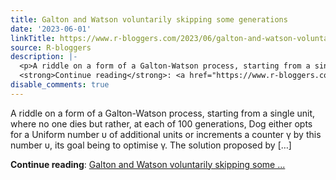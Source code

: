 ```yaml
---
title: Galton and Watson voluntarily skipping some generations
date: '2023-06-01'
linkTitle: https://www.r-bloggers.com/2023/06/galton-and-watson-voluntarily-skipping-some-generations/
source: R-bloggers
description: |-
  <p>A riddle on a form of a Galton-Watson process, starting from a single unit, where no one dies but rather, at each of 100 generations, Dog either opts for a Uniform number υ of additional units or increments a counter γ by this number υ, its goal being to optimise γ. The solution proposed by […]</p>
  <strong>Continue reading</strong>: <a href="https://www.r-bloggers.com/2023/06/galton-and-watson-voluntarily-skipping-some-generations/">Galton and Watson voluntarily skipping some ...
disable_comments: true
---
```

<p>A riddle on a form of a Galton-Watson process, starting from a single unit, where no one dies but rather, at each of 100 generations, Dog either opts for a Uniform number υ of additional units or increments a counter γ by this number υ, its goal being to optimise γ. The solution proposed by […]</p>
<strong>Continue reading</strong>: <a href="https://www.r-bloggers.com/2023/06/galton-and-watson-voluntarily-skipping-some-generations/">Galton and Watson voluntarily skipping some ...